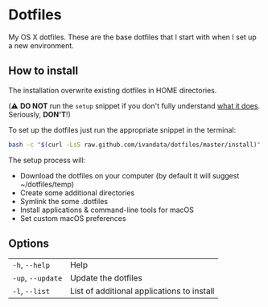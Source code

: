 # Dotfiles
My OS X dotfiles. These are the base dotfiles that I start with when I set up a new environment.

## How to install 
The installation overwrite existing dotfiles in HOME directories. 

(:warning: **DO NOT** run the `setup` snippet if you don't fully
understand [what it does](install.sh). Seriously, **DON'T**!)

To set up the dotfiles just run the appropriate snippet in the terminal:
```bash
bash -c "$(curl -LsS raw.github.com/ivandata/dotfiles/master/install)"
```

The setup process will:

* Download the dotfiles on your computer (by default it will suggest ~/dotfiles/temp)
* Create some additional directories
* Symlink the some .dotfiles
* Install applications & command-line tools for macOS 
* Set custom macOS preferences

## Options
<table>
    <tr>
        <td><code>-h</code>, <code>--help</code></td>
        <td>Help</td>
    </tr>
    <tr>
        <td><code>-up</code>, <code>--update</code></td>
        <td>Update the dotfiles </td>
    </tr>
    <tr>
        <td><code>-l</code>, <code>--list</code></td>
        <td>List of additional applications to install</td>
    </tr>
</table>
